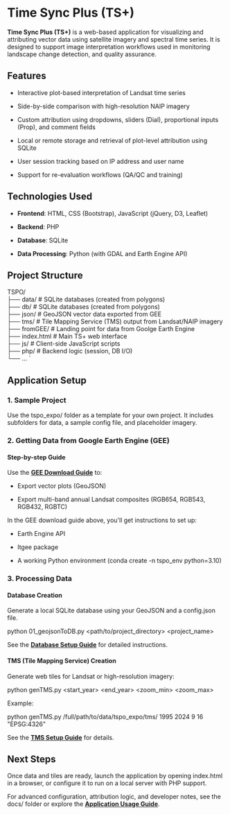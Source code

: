 Time Sync Plus (TS+)
====================

**Time Sync Plus (TS+)** is a web-based application for visualizing and attributing vector data using satellite imagery and spectral time series. It is designed to support image interpretation workflows used in monitoring landscape change detection, and quality assurance.

Features
-----------

*   Interactive plot-based interpretation of Landsat time series
    
*   Side-by-side comparison with high-resolution NAIP imagery
    
*   Custom attribution using dropdowns, sliders (Dial), proportional inputs (Prop), and comment fields
    
*   Local or remote storage and retrieval of plot-level attribution using SQLite
    
*   User session tracking based on IP address and user name
    
*   Support for re-evaluation workflows (QA/QC and training)
    

Technologies Used
--------------------

*   **Frontend**: HTML, CSS (Bootstrap), JavaScript (jQuery, D3, Leaflet)
    
*   **Backend**: PHP
    
*   **Database**: SQLite
    
*   **Data Processing**: Python (with GDAL and Earth Engine API)
    

Project Structure
--------------------

TSPO/  
├── data/          # SQLite databases (created from polygons)  
├── db/          # SQLite databases (created from polygons)  
├── json/        # GeoJSON vector data exported from GEE  
├── tms/         # Tile Mapping Service (TMS) output from Landsat/NAIP imagery  
├── fromGEE/     # Landing point for data from Goolge Earth Engine  
├── index.html   # Main TS+ web interface  
├── js/          # Client-side JavaScript scripts  
├── php/         # Backend logic (session, DB I/O)  
└── ...   `

Application Setup
--------------------

### 1\. Sample Project

Use the tspo\_expo/ folder as a template for your own project. It includes subfolders for data, a sample config file, and placeholder imagery.

### 2\. Getting Data from Google Earth Engine (GEE)

#### Step-by-step Guide

Use the [**GEE Download Guide**](https://docs.google.com/document/d/1WHB4dLyNp7HPP0HzTNYDuahF72p4uu0iXMqxSVk8x1U/edit?usp=sharing) to:

*   Export vector plots (GeoJSON)
    
*   Export multi-band annual Landsat composites (RGB654, RGB543, RGB432, RGBTC)
    

In the GEE download guide above, you'll get instructions to set up: 

*   Earth Engine API 
    
*   ltgee package
    
*   A working Python environment (conda create -n tspo\_env python=3.10)
    

### 3\. Processing Data

#### Database Creation

Generate a local SQLite database using your GeoJSON and a config.json file.

python 01_geojsonToDB.py <path/to/project_directory> <project_name>

See the [**Database Setup Guide**](https://docs.google.com/document/d/1683P2U8Tjl44f7DtZCGS2aevfe6RxPncGUj4Dvv_5bk/edit?usp=sharing) for detailed instructions.

#### TMS (Tile Mapping Service) Creation

Generate web tiles for Landsat or high-resolution imagery:

python genTMS.py <rasterPath> <start_year> <end_year> <zoom_min> <zoom_max> <epsg>

Example:

python genTMS.py /full/path/to/data/tspo_expo/tms/ 1995 2024 9 16 "EPSG:4326"

See the [**TMS Setup Guide**](https://docs.google.com/document/d/1So7F4NMLxInFoV7QiWdKFt7wowkbC6uPCpWl6Og-OLo/edit?usp=sharing) for details.

 Next Steps
------------

Once data and tiles are ready, launch the application by opening index.html in a browser, or configure it to run on a local server with PHP support.

For advanced configuration, attribution logic, and developer notes, see the docs/ folder or explore the [**Application Usage Guide**](https://docs.google.com/document/d/1-R2A7ExPWgqbcEtv_K0S2JDQxJecmK7ruWzZ7Bcswwk/edit?usp=sharing).
